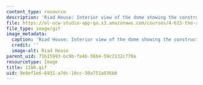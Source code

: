 ```yaml
---
content_type: resource
description: 'Riad House: Interior view of the dome showing the construction technique.'
file: https://ol-ocw-studio-app-qa.s3.amazonaws.com/courses/4-615-the-architecture-of-cairo-spring-2002/9e8ef1e66931a7dc10cc50a751a836b8_1186.gif
file_type: image/gif
image_metadata:
  caption: 'Riad House: Interior view of the dome showing the construction technique.'
  credit: ''
  image-alt: Riad House
parent_uid: 71b15993-bc9b-fa4b-56b4-59c2132c770a
resourcetype: Image
title: 1186.gif
uid: 9e8ef1e6-6931-a7dc-10cc-50a751a836b8
---
```

